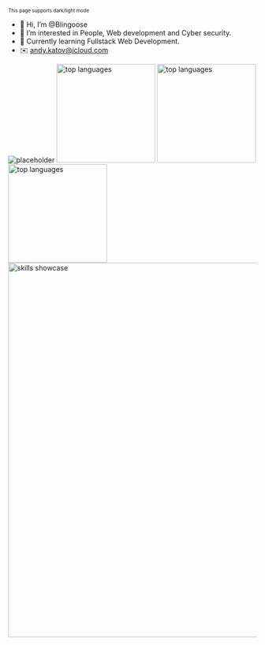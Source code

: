 <sub><sup>This page supports dark/light mode</sup></sub>


- 👋 Hi, I’m @Blingoose
- 👀 I’m interested in People, Web development and Cyber security.
- 🌱 Currently learning Fullstack Web Development.
- ✉️ andy.katov@icloud.com


<picture>
  <source media="(prefers-color-scheme: dark)" srcset="https://svgshare.com/i/pox.svg">
  <source media="(prefers-color-scheme: light)" srcset="https://svgshare.com/i/pnY.svg">
  <img alt="placeholder" src="https://svgshare.com/i/pox.svg">
</picture>

<picture>
  <source media="(prefers-color-scheme: dark)" srcset="https://github-readme-stats-git-masterrstaa-rickstaa.vercel.app/api?username=blingoose&show_icons=true&theme=radical">
  <source media="(prefers-color-scheme: light)" srcset="https://github-readme-stats-git-masterrstaa-rickstaa.vercel.app/api?username=blingoose&show_icons=true&theme=vue">
  <img height="200" alt="top languages" src="https://github-readme-stats-git-masterrstaa-rickstaa.vercel.app/api?username=blingoose&show_icons=true">
</picture>

<picture>
  <source media="(prefers-color-scheme: dark)" srcset="https://streak-stats.demolab.com/?user=blingoose&theme=radical">
  <source media="(prefers-color-scheme: light)" srcset="https://streak-stats.demolab.com/?user=blingoose&theme=vue">
  <img height="200"alt="top languages" src="https://streak-stats.demolab.com/?user=blingoose">
</picture>

<picture>
  <source media="(prefers-color-scheme: dark)" srcset="https://github-readme-stats-git-masterrstaa-rickstaa.vercel.app/api/top-langs/?username=blingoose&theme=radical">
  <source media="(prefers-color-scheme: light)" srcset="https://github-readme-stats-git-masterrstaa-rickstaa.vercel.app/api/top-langs/?username=blingoose&theme=vue">
  <img height="200" alt="top languages" src="https://github-readme-stats-git-masterrstaa-rickstaa.vercel.app/api/top-langs/?username=blingoose">
</picture>

</br>

  <img width="760" alt="skills showcase" src="https://skillicons.dev/icons?i=js,html,css,nodejs,react,sass,emotion,mongodb,express,firebase,linux,docker,bash,vim&theme=dark">

